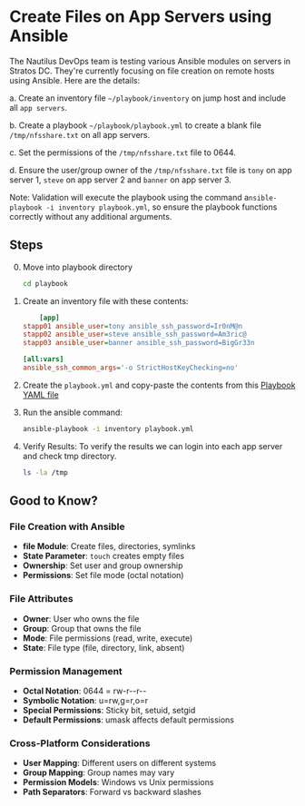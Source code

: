 # Create Files on App Servers using Ansible

The Nautilus DevOps team is testing various Ansible modules on servers in Stratos DC. They're currently focusing on file creation on remote hosts using Ansible. Here are the details:

a. Create an inventory file `~/playbook/inventory` on jump host and include all `app servers`.

b. Create a playbook `~/playbook/playbook.yml` to create a blank file `/tmp/nfsshare.txt` on all app servers.

c. Set the permissions of the `/tmp/nfsshare.txt` file to 0644.

d. Ensure the user/group owner of the `/tmp/nfsshare.txt` file is `tony` on app server 1, `steve` on app server 2 and `banner` on app server 3.

Note: Validation will execute the playbook using the command a`nsible-playbook -i inventory playbook.yml`, so ensure the playbook functions correctly without any additional arguments.

## Steps

0. Move into playbook directory

    ```sh
    cd playbook
    ```

1. Create an inventory file with these contents:

    ```ini
        [app]
    stapp01 ansible_user=tony ansible_ssh_password=Ir0nM@n
    stapp02 ansible_user=steve ansible_ssh_password=Am3ric@
    stapp03 ansible_user=banner ansible_ssh_password=BigGr33n

    [all:vars]
    ansible_ssh_common_args='-o StrictHostKeyChecking=no'
    ```

2. Create the `playbook.yml` and copy-paste the contents from this [Playbook YAML file](../files/ansible-playbook_copy_with_ownership.yml)

3. Run the ansible command:

    ```sh
    ansible-playbook -i inventory playbook.yml
    ```

4. Verify Results:
    To verify the results we can login into each app server and check tmp directory.

    ```sh
    ls -la /tmp
    ```

## Good to Know?

### File Creation with Ansible

- **file Module**: Create files, directories, symlinks
- **State Parameter**: `touch` creates empty files
- **Ownership**: Set user and group ownership
- **Permissions**: Set file mode (octal notation)

### File Attributes

- **Owner**: User who owns the file
- **Group**: Group that owns the file
- **Mode**: File permissions (read, write, execute)
- **State**: File type (file, directory, link, absent)

### Permission Management

- **Octal Notation**: 0644 = rw-r--r--
- **Symbolic Notation**: u=rw,g=r,o=r
- **Special Permissions**: Sticky bit, setuid, setgid
- **Default Permissions**: umask affects default permissions

### Cross-Platform Considerations

- **User Mapping**: Different users on different systems
- **Group Mapping**: Group names may vary
- **Permission Models**: Windows vs Unix permissions
- **Path Separators**: Forward vs backward slashes
